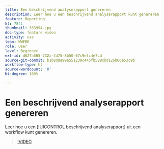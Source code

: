```yaml
---
title: Een beschrijvend analyserapport genereren
description: Leer hoe u een beschrijvend analyserapport kunt genereren op basis van een workflow in Adobe Campaign V8.
feature: Reporting
kt: 7841
thumbnail: 333994.jpg
doc-type: feature video
activity: use
team: WWFRE
role: User
level: Beginner
exl-id: d627a665-732a-4d75-8b50-67c9efc4e7cd
source-git-commit: b1b8d8a99a551239c445fb588cbd126b66a53c9b
workflow-type: ht
source-wordcount: '0'
ht-degree: 100%

---
```


# Een beschrijvend analyserapport genereren

Leer hoe u een [!UICONTROL beschrijvend analyserapport] uit een workflow kunt genereren.

>[!VIDEO](https://video.tv.adobe.com/v/333994?quality=12&learn=on)
